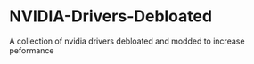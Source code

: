 # NVIDIA-Drivers-Debloated
A collection of nvidia drivers debloated and modded to increase peformance

